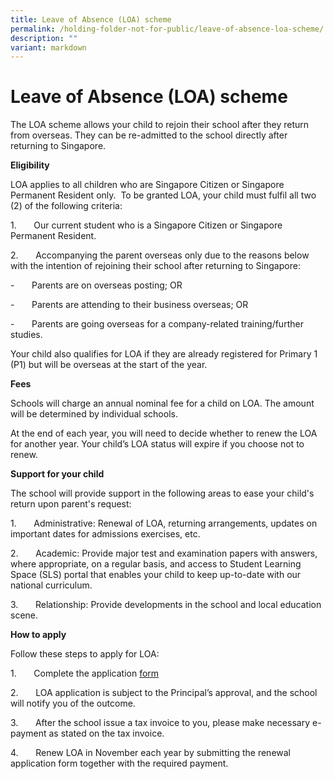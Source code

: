 ```yaml
---
title: Leave of Absence (LOA) scheme
permalink: /holding-folder-not-for-public/leave-of-absence-loa-scheme/
description: ""
variant: markdown
---
```

# **Leave of Absence (LOA) scheme**
The LOA scheme allows your child to rejoin their school after they return from overseas. They can be re-admitted to the school directly after returning to Singapore.

**Eligibility**

LOA applies to all children who are Singapore Citizen or Singapore Permanent Resident only.  To be granted LOA, your child must fulfil all two (2) of the following criteria:

1.       Our current student who is a Singapore Citizen or Singapore Permanent Resident.

2.       Accompanying the parent overseas only due to the reasons below with the intention of rejoining their school after returning to Singapore:

-       Parents are on overseas posting; OR

-       Parents are attending to their business overseas; OR

-       Parents are going overseas for a company-related training/further studies.

Your child also qualifies for LOA if they are already registered for Primary 1 (P1) but will be overseas at the start of the year.

**Fees**

Schools will charge an annual nominal fee for a child on LOA. The amount will be determined by individual schools.

At the end of each year, you will need to decide whether to renew the LOA for another year. Your child’s LOA status will expire if you choose not to renew.

**Support for your child**

The school will provide support in the following areas to ease your child's return upon parent's request:

1.       Administrative: Renewal of LOA, returning arrangements, updates on important dates for admissions exercises, etc.

2.       Academic: Provide major test and examination papers with answers, where appropriate, on a regular basis, and access to Student Learning Space (SLS) portal that enables your child to keep up-to-date with our national curriculum.

3.       Relationship: Provide developments in the school and local education scene.

**How to apply**

Follow these steps to apply for LOA:

1.       Complete the application [form](https://form.gov.sg/63d889ae8de097001206c240) 
  

2.       LOA application is subject to the Principal’s approval, and the school will notify you of the outcome.    
  

3.       After the school issue a tax invoice to you, please make necessary e-payment as stated on the tax invoice.  
  

4.       Renew LOA in November each year by submitting the renewal application form together with the required payment.